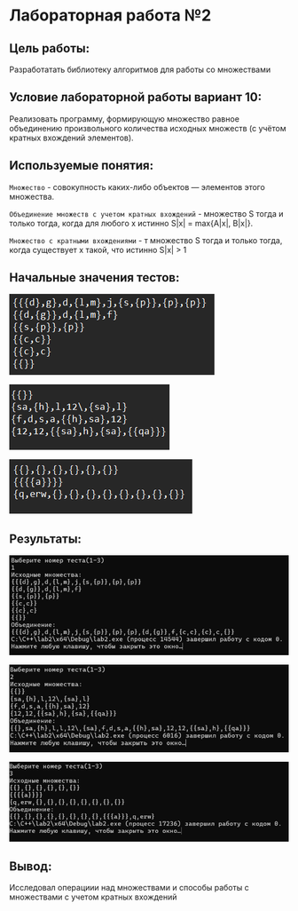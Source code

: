 # Лабораторная работа №2

## Цель работы:

Разработатать библиотеку алгоритмов для работы со множествами

## Условие лабораторной работы вариант 10:

Реализовать программу, формирующую множество равное объединению произвольного 
количества исходных множеств (с учётом кратных вхождений элементов).

## Используемые понятия:

`Множество` - совокупность каких-либо объектов — элементов этого множества.

`Объединение множеств с учетом кратных вхождений` - множество S тогда и только тогда, когда для любого x
истинно S|x| = max{A|x|, B|x|}.

`Множество с кратными вхождениями` - т множество S тогда и только 
тогда, когда существует x такой, что истинно S|x| > 1



## Начальные значения тестов:

![image](img/Test1.0.png)

![image](img/Test2.0.png)

![image](img/Test3.0.png)

## Результаты:

![image](img/Test1.1.png)

![image](img/Test2.1.png)

![image](img/Test3.1.png)

## Вывод:

Исследовал операциии над множествами и способы работы с множествами с учетом кратных вхождений

